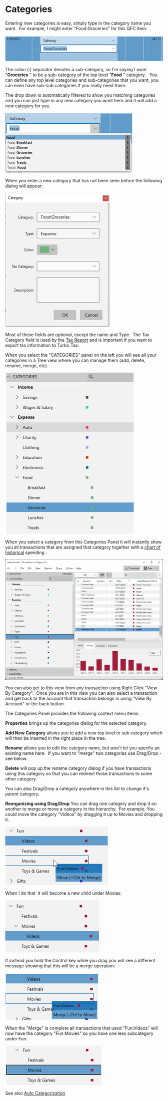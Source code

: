 # Categories

Entering new categories is easy, simply type in the category name you want.  For example, I might enter "Food:Groceries" for this QFC item:

![](../Images/Categories.png)

The colon (:) separator denotes a sub-category, so I'm saying I want "**Groceries** " to be a sub-category of the top level "**Food** " category.   You can define any top level categories and sub-categories that you want, you can even have sub-sub categories if you really need them.

The drop down is automatically filtered to show you matching categories and you can just type in any new category you want here and it will add a new category for you. 

![](../Images/Categories1.png)


When you enter a new category that has not been seen before the following dialog will appear:

![](../Images/Categories2.png)

Most of these fields are optional, except the name and Type.  The Tax Category field is used by the [Tax Report](../Reports/TaxReport.md) and is important if you want to export tax information to Turbo Tax.

When you select the "CATEGORIES" panel on the left you will see all your categories in a Tree view where you can manage them (add, delete, rename, merge, etc).

![](../Images/Categories3.png)


When you select a category from this Categories Panel it will instantly show you all transactions that are assigned that category together with a [chart of historical](../Charts/HistoryChart.md) spending :

![](../Images/Categories4.png)

You can also get to this view from any transaction using Right Click "View By Category".  Once you are in this view you can also select a transaction and get back to the account that transaction belongs in using "View By Account" or the back button.

The Categories Panel provides the following context menu items:

**Properties**  brings up the categories dialog for the selected category.

**Add New Category**  allows you to add a new top level or sub category which will then be inserted in the right place in the tree.

**Rename**  allows you to edit the category name, but won't let you specify an existing name here.  If you want to "merge" two categories use Drag/Drop - see below.

**Delete**  will pop up the rename category dialog if you have transactions using this category so that you can redirect those transactions to some other category.

You can also Drag/Drop a category anywhere in this list to change it's parent category.

**Reorganizing using Drag/Drop**
You can drag one category and drop it on another to merge or move a category in the hierarchy.  For example, You could move the category "Videos" by dragging it up to Movies and dropping it.

![](../Images/Categories5.png)

When I do that  it will become a new child under Movies:

![](../Images/Categories6.png)

If instead you hold the Control key while you drag you will see a different message showing that this will be a merge operation:

![](../Images/Categories7.png)

When the "Merge" is complete all transactions that used "Fun:Videos" will now have the category "Fun:Movies" so you have one less subcategory under Fun:

![](../Images/Categories8.png)


See also [Auto Categorization](AutoCategorization.md)







